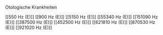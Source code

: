 Otologische Krankheiten

[[550 Hz (E)]]
[[900 Hz (E)]]
[[5150 Hz (E)]]
[[55340 Hz (E)]]
[[151090 Hz (E)]]
[[387500 Hz (E)]]
[[452500 Hz (E)]]
[[621810 Hz (E)]]
[[870530 Hz (E)]]
[[921020 Hz (E)]]